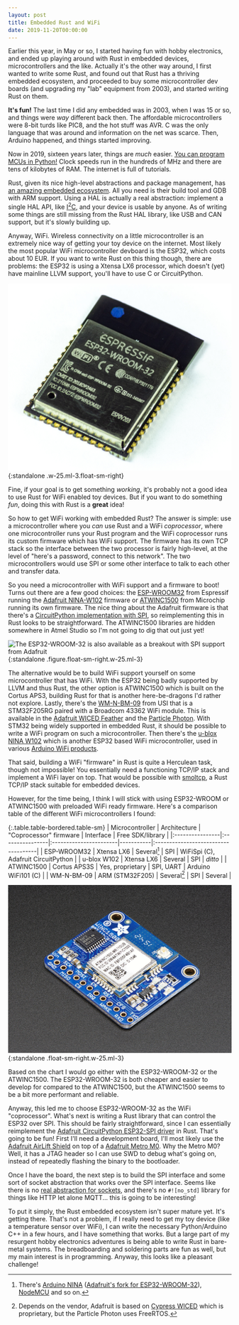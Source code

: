 ```yaml
---
layout: post
title: Embedded Rust and WiFi
date: 2019-11-20T00:00:00
---
```


Earlier this year, in May or so, I started having fun with hobby electronics,
and ended up playing around with Rust in embedded devices, microcontrollers and
the like. Actually it's the other way around, I first wanted to write some Rust,
and found out that Rust has a thriving embedded ecosystem, and proceeded to buy
some microcontroller dev boards (and upgrading my "lab" equipment from 2003),
and started writing Rust on them.

**It's fun!** The last time I did any embedded was in 2003, when I was 15 or so,
and things were *way* different back then. The affordable microcontrollers were
8-bit turds like PIC8, and the hot stuff was AVR. C was the only language that
was around and information on the net was scarce. Then, Arduino happened, and
things started improving.

Now in 2019, sixteen years later, things are *much* easier. [You can program
MCUs in Python!](https://circuitpython.org/) Clock speeds run in the hundreds of MHz and there are tens
of kilobytes of RAM. The internet is full of tutorials.

Rust, given its nice high-level abstractions and package management, has [an
amazing embedded ecosystem](https://github.com/rust-embedded/awesome-embedded-rust). All you need is their build tool and GDB with
ARM support. Using a HAL is actually a real abstraction: implement a single HAL
API, like [I<sup>2</sup>C](https://docs.rs/embedded-hal/0.2.3/embedded_hal/blocking/i2c/index.html), and your device is usable by anyone. As of
writing some things are still missing from the Rust HAL library, like USB and
CAN support, but it's slowly building up.

Anyway, WiFi. Wireless connectivity on a little microcontroller is an extremely
nice way of getting your toy device on the internet. Most likely the most
popular WiFi microcontroller devboard is the ESP32, which costs about 10 EUR. If
you want to write Rust on this thing though, there are problems: the ESP32 is
using a Xtensa LX6 processor, which doesn't (yet) have mainline LLVM support,
you'll have to use C or CircuitPython.

![ESP32-WROOM-32](/images/esp32_wroom.jpg){:standalone .w-25.ml-3.float-sm-right}

Fine, if your goal is to get something *working*, it's probably not a good idea
to use Rust for WiFi enabled toy devices. But if you want to do something *fun*,
doing this with Rust is a **great** idea!

So how to get WiFi working with embedded Rust? The answer is simple: use a
microcontroller where you *can* use Rust and a WiFi *coprocessor*, where one
microcontroller runs your Rust program and the WiFi coprocessor runs its custom
firmware which has WiFi support. The firmware has its own TCP stack so the
interface between the two processor is fairly high-level, at the level of
"here's a password, connect to this network". The two microcontrollers would use
SPI or some other interface to talk to each other and transfer data.

So you need a microcontroller with WiFi support and a firmware to boot! Turns
out there are a few good choices: the [ESP-WROOM32](https://www.google.com/search?client=firefox-b-d&q=esp-wroom32) from Espressif running
the [Adafruit NINA-W102](https://www.google.com/search?client=firefox-b-d&q=esp-wroom32) firmware or [ATWINC1500](https://www.microchip.com/wwwproducts/en/ATwinc1500) from Microchip running
its own firmware. The nice thing about the Adafruit firmware is that there's a
[CircuitPython implementation with SPI](https://github.com/adafruit/Adafruit_CircuitPython_ESP32SPI), so reimplementing this in Rust looks
to be straightforward. The ATWINC1500 libraries are hidden somewhere in Atmel
Studio so I'm not going to dig that out just yet!

![The ESP32-WROOM-32 is also available as a breakout with SPI support from <a
href="https://www.adafruit.com/product/4201">Adafruit</a>](/images/airlift_breakout.jpg){:standalone
.figure.float-sm-right.w-25.ml-3}

The alternative would be to build WiFi support yourself on some microcontroller
that has WiFi. With the ESP32 being badly supported by LLVM and thus Rust, the
other option is ATWINC1500 which is built on the Cortus APS3, building Rust for
that is another here-be-dragons I'd rather not explore. Lastly, there's the
[WM-N-BM-09](https://www.acalbfi.com/be/IoT-and-Wireless/WiFi-802-11/p/WiFi-IoT-Module--IEEE-802-11-b-g-n/0000008OKP) from USI that is a STM32F205RG paired with a Broadcom 43362 WiFi
module. This is available in the [Adafruit WICED Feather](https://www.adafruit.com/product/3056) and the [Particle
Photon](https://docs.particle.io/photon/). With STM32 being widely supported in embedded Rust, it should be
possible to write a WiFi program on such a microcontroller. Then there's the
[u-blox NINA W102](https://www.u-blox.com/en/product/nina-w10-series) which is another ESP32 based WiFi microcontroller, used in
various [Arduino WiFi products](https://store.arduino.cc/arduino-wifi-shield).

That said, building a WiFi "firmware" in Rust is quite a Herculean task, though
not impossible! You essentially need a functioning TCP/IP stack and implement a
WiFi layer on top. That would be possible with [smoltcp](https://www.googlpe.com/search?client=firefox-b-d&q=smoltcp), a Rust TCP/IP stack
suitable for embedded devices.

However, for the time being, I think I will stick with using ESP32-WROOM or
ATWINC1500 with preloaded WiFi ready firmware. Here's a comparison table of the
different WiFi microcontrollers I found:

{:.table.table-bordered.table-sm}
| Microcontroller | Architecture    | "Coprocessor" firmware | Interface | Free SDK/library                    |
|:----------------|:----------------|:-----------------------|-----------|:------------------------------------|
| ESP-WROOM32     | Xtensa LX6      | Several[^2]            | SPI       | WiFiSpi (C), Adafruit CircuitPython |
| u-blox W102     | Xtensa LX6      | Several                | SPI       | *ditto*                             |
| ATWINC1500      | Cortus APS3S    | Yes, proprietary       | SPI, UART | Arduino WiFi101 (C)                 |
| WM-N-BM-09      | ARM (STM32F205) | Several[^1]            | SPI       | Several                             |

[^1]: Depends on the vendor, Adafruit is based on 
    [Cypress WICED](https://www.digikey.com/en/resources/wiced-iot-platform)
    which is proprietary, but the Particle Photon uses FreeRTOS.

![There's also a breakout for the ATWINC1500.](/images/atwinc1500.jpg){:standalone .float-sm-right.w-25.ml-3}

Based on the chart I would go either with the ESP32-WROOM-32 or the
ATWINC1500. The ESP32-WROOM-32 is both cheaper and easier to develop for compared
to the ATWINC1500, but the ATWINC1500 seems to be a bit more performant and
reliable.

Anyway, this led me to choose ESP32-WROOM-32 as the WiFi "coprocessor". What's
next is writing a Rust library that can control the ESP32 over SPI. This should
be fairly straightforward, since I can essentially reimplement the [Adafruit
CircuitPython ESP32-SPI driver](https://github.com/adafruit/Adafruit_CircuitPython_ESP32SPI) in Rust. That's going to be fun! First I'll
need a development board, I'll most likely use the [Adafruit AirLift Shield](https://www.adafruit.com/product/4285)
on top of a [Adafruit Metro M0](https://www.adafruit.com/product/3505). Why the Metro M0? Well, it has a JTAG header
so I can use SWD to debug what's going on, instead of repeatedly flashing the
binary to the bootloader.

Once I have the board, the next step is to build the SPI interface and some sort
of socket abstraction that works over the SPI interface. Seems like there is no
[real abstraction for sockets](https://github.com/rust-embedded/embedded-hal/issues/146), and there's
no `#![no_std]` library for things like HTTP let alone MQTT... this is going to
be interesting!

To put it simply, the Rust embedded ecosystem isn't super mature yet. It's
getting there. That's not a problem, if I really need to get my toy device (like
a temperature sensor over WiFi), I can write the necessary Python/Arduino C++ in
a few hours, and I have something that works. But a large part of my resurgent
hobby electronics adventures is being able to write Rust in bare-metal
systems. The breadboarding and soldering parts are fun as well, but my main
interest is in programming. Anyway, this looks like a pleasant challenge! 

[^2]: There's [Arduino NINA](https://github.com/arduino/nina-fw) ([Adafruit's
    fork for ESP32-WROOM-32](https://github.com/adafruit/arduino-esp32)),
    [NodeMCU](https://nodemcu.readthedocs.io/en/master/) and so on. 
